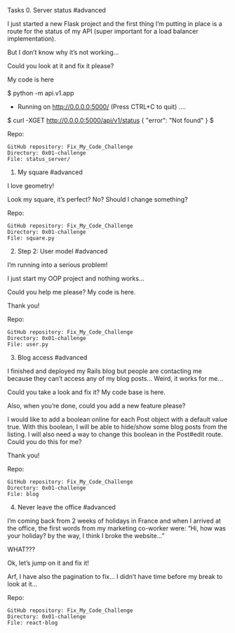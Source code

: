 Tasks
0. Server status
#advanced

I just started a new Flask project and the first thing I’m putting in place is a route for the status of my API (super important for a load balancer implementation).

But I don’t know why it’s not working…

Could you look at it and fix it please?

My code is here

$ python -m api.v1.app 
 * Running on http://0.0.0.0:5000/ (Press CTRL+C to quit)
....

$ curl -XGET http://0.0.0.0:5000/api/v1/status
{
  "error": "Not found"
}
$

Repo:

    GitHub repository: Fix_My_Code_Challenge
    Directory: 0x01-challenge
    File: status_server/

1. My square
#advanced

I love geometry!

Look my square, it’s perfect? No? Should I change something?

Repo:

    GitHub repository: Fix_My_Code_Challenge
    Directory: 0x01-challenge
    File: square.py

2. Step 2: User model
#advanced

I’m running into a serious problem!

I just start my OOP project and nothing works…

Could you help me please? My code is here.

Thank you!

Repo:

    GitHub repository: Fix_My_Code_Challenge
    Directory: 0x01-challenge
    File: user.py

3. Blog access
#advanced

I finished and deployed my Rails blog but people are contacting me because they can’t access any of my blog posts… Weird, it works for me…

Could you take a look and fix it? My code base is here.

Also, when you’re done, could you add a new feature please?

I would like to add a boolean online for each Post object with a default value true. With this boolean, I will be able to hide/show some blog posts from the listing. I will also need a way to change this boolean in the Post#edit route. Could you do this for me?

Thank you!

Repo:

    GitHub repository: Fix_My_Code_Challenge
    Directory: 0x01-challenge
    File: blog

4. Never leave the office
#advanced

I’m coming back from 2 weeks of holidays in France and when I arrived at the office, the first words from my marketing co-worker were: “Hi, how was your holiday? by the way, I think I broke the website…”

WHAT???

Ok, let’s jump on it and fix it!

Arf, I have also the pagination to fix… I didn’t have time before my break to look at it…

Repo:

    GitHub repository: Fix_My_Code_Challenge
    Directory: 0x01-challenge
    File: react-blog


